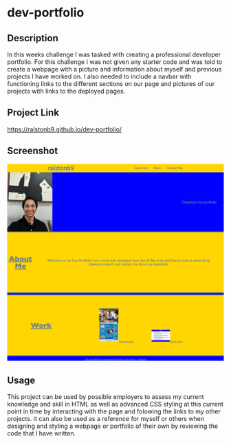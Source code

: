 # dev-portfolio

## Description
In this weeks challenge I was tasked with creating a professional developer portfolio. For this challenge I was not given any starter code and was told to create a webpage with a picture and information about myself and previous projects I have worked on. I also needed to include a navbar with functioning links to the different sections on our page and pictures of our projects with links to the deployed pages.

## Project Link

https://ralstonb9.github.io/dev-portfolio/

## Screenshot

![Alt text](./assets/images/dev-portfolio.png)

## Usage
This project can be used by possible employers to assess my current knowledge and skill in HTML as well as advanced CSS styling at this current point in time by interacting with the page and folowing the links to my other projects. it can also be used as a reference for myself or others when designing and styling a webpage or portfolio of their own by reviewing the code  that I have written.